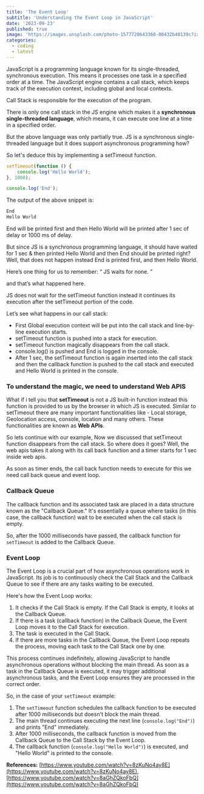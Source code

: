 ```yaml
---
title: 'The Event Loop'
subtitle: 'Understanding the Event Loop in JavaScript'
date: '2023-09-23'
published: true
image: 'https://images.unsplash.com/photo-1577720643360-00432b40139c?ixlib=rb-4.0.3&ixid=M3wxMjA3fDB8MHxwaG90by1wYWdlfHx8fGVufDB8fHx8fA%3D%3D&auto=format&fit=crop&w=1192&q=80'
categories:
  - coding
  - latest
---
```


JavaScript is a programming language known for its single-threaded, synchronous execution. This means it processes one task in a specified order at a time. The JavaScript engine contains a call stack, which keeps track of the execution context, including global and local contexts.

Call Stack is responsible for the execution of the program.

There is only one call stack in the JS engine which makes it a **synchronous single-threaded language**, which means, it can execute one line at a time in a specified order.

But the above language was only partially true. JS is a synchronous single-threaded language but it does support asynchronous programming how?

So let's deduce this by implementing a setTimeout function.

```jsx
setTimeout(function () {
	console.log('Hello World');
}, 1000);

console.log('End');
```

The output of the above snippet is:

```jsx
End
Hello World
```

End will be printed first and then Hello World will be printed after 1 sec of delay or 1000 ms of delay.

But since JS is a synchronous programming language, it should have waited for 1 sec & then printed Hello World and then End should be printed right? Well, that does not happen instead End is printed first, and then Hello World.

Here’s one thing for us to remember: “ JS waits for none. ”

and that’s what happened here.

JS does not wait for the setTimeout function instead it continues its execution after the setTimeout portion of the code.

Let’s see what happens in our call stack:

- First Global execution context will be put into the call stack and line-by-line execution starts.
- setTimeout function is pushed into a stack for execution.
- setTimeout function magically disappears from the call stack.
- console.log() is pushed and End is logged in the console.
- After 1 sec, the setTimeout function is again inserted into the call stack and then the callback function is pushed to the call stack and executed and Hello World is printed in the console.

### To understand the magic, we need to understand **Web APIS**

What if i tell you that **setTimeout** is not a JS built-in function instead this function is provided to us by the browser in which JS is executed. Similar to setTimeout there are many important functionalities like - Local storage, Geolocation access, console, location and many others. These functionalities are known as **Web APIs**.

So lets continue with our example, Now we discussed that setTimeout function disappears from the call stack. So where does it goes? Well, the web apis takes it along with its call back function and a timer starts for 1 sec inside web apis.

As soon as timer ends, the call back function needs to execute for this we need call back queue and event loop.

### Callback Queue

The callback function and its associated task are placed in a data structure known as the "Callback Queue." It's essentially a queue where tasks (in this case, the callback function) wait to be executed when the call stack is empty.

So, after the 1000 milliseconds have passed, the callback function for `setTimeout` is added to the Callback Queue.

### **Event Loop**

The Event Loop is a crucial part of how asynchronous operations work in JavaScript. Its job is to continuously check the Call Stack and the Callback Queue to see if there are any tasks waiting to be executed.

Here's how the Event Loop works:

1. It checks if the Call Stack is empty. If the Call Stack is empty, it looks at the Callback Queue.
2. If there is a task (callback function) in the Callback Queue, the Event Loop moves it to the Call Stack for execution.
3. The task is executed in the Call Stack.
4. If there are more tasks in the Callback Queue, the Event Loop repeats the process, moving each task to the Call Stack one by one.

This process continues indefinitely, allowing JavaScript to handle asynchronous operations without blocking the main thread. As soon as a task in the Callback Queue is executed, it may trigger additional asynchronous tasks, and the Event Loop ensures they are processed in the correct order.

So, in the case of your `setTimeout` example:

1. The `setTimeout` function schedules the callback function to be executed after 1000 milliseconds but doesn't block the main thread.
2. The main thread continues executing the next line (`console.log("End")`) and prints "End" immediately.
3. After 1000 milliseconds, the callback function is moved from the Callback Queue to the Call Stack by the Event Loop.
4. The callback function (`console.log("Hello World")`) is executed, and "Hello World" is printed to the console.

**References:** [https://www.youtube.com/watch?v=8zKuNo4ay8E](https://www.youtube.com/watch?v=8zKuNo4ay8E), [https://www.youtube.com/watch?v=8aGhZQkoFbQ](https://www.youtube.com/watch?v=8aGhZQkoFbQ)
